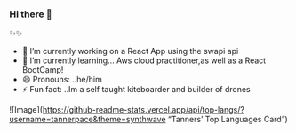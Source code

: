 ### Hi there 👋


✨✨ 



- 🔭 I’m currently working on a React App using the swapi api
- 🌱 I’m currently learning... Aws cloud practitioner,as well as a React BootCamp!
- 😄 Pronouns: ..he/him
- ⚡ Fun fact: ..Im a self taught kiteboarder and builder of drones




![Image](https://github-readme-stats.vercel.app/api/top-langs/?username=tannerpace&theme=synthwave “Tanners’ Top Languages Card”)
